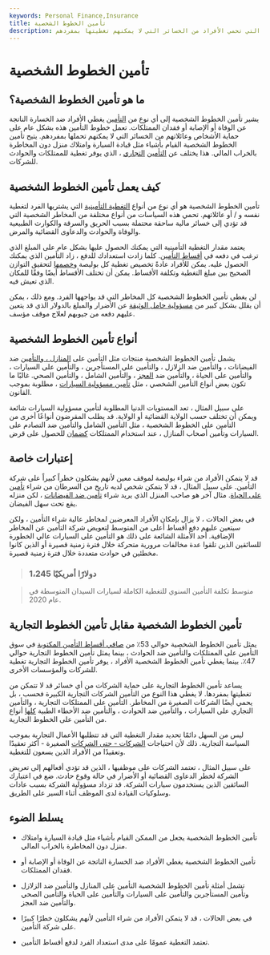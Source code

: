 ```yaml
---
keywords: Personal Finance,Insurance
title: تأمين الخطوط الشخصية
description: يشمل تأمين الخطوط الشخصية منتجات التأمين على الممتلكات والتأمين ضد الحوادث التي تحمي الأفراد من الخسائر التي لا يمكنهم تغطيتها بمفردهم.
---
```


# تأمين الخطوط الشخصية
## ما هو تأمين الخطوط الشخصية؟

يشير تأمين الخطوط الشخصية إلى أي نوع من [التأمين](/insurance) يغطي الأفراد ضد الخسارة الناتجة عن الوفاة أو الإصابة أو فقدان الممتلكات. تعمل خطوط التأمين هذه بشكل عام على حماية الأشخاص وعائلاتهم من الخسائر التي لا يمكنهم تحملها بمفردهم. يتيح تأمين الخطوط الشخصية القيام بأشياء مثل قيادة السيارة وامتلاك منزل دون المخاطرة بالخراب المالي. هذا يختلف عن [التأمين](/commercial-insurance-lines) [التجاري](/commercial-insurance-lines) ، الذي يوفر تغطية للممتلكات والحوادث للشركات.

## كيف يعمل تأمين الخطوط الشخصية

تأمين الخطوط الشخصية هو أي نوع من أنواع [التغطية التأمينية](/insurance-coverage) التي يشتريها الفرد لتغطية نفسه و / أو عائلاتهم. تحمي هذه السياسات من أنواع مختلفة من المخاطر الشخصية التي قد تؤدي إلى خسائر مالية ساحقة محتملة بسبب الحريق والسرقة والكوارث الطبيعية والوفاة والحوادث والدعاوى القضائية والمرض.

يعتمد مقدار التغطية التأمينية التي يمكنك الحصول عليها بشكل عام على المبلغ الذي ترغب في دفعه في [أقساط التأمين](/premium). كلما زادت استعدادك للدفع ، زاد التأمين الذي يمكنك الحصول عليه. يمكن للأفراد عادةً تخصيص تغطية كل بوليصة [وخصمها](/deductible) لتحقيق التوازن الصحيح بين مبلغ التغطية وتكلفة الأقساط. يمكن أن تختلف الأقساط أيضًا وفقًا للمكان الذي تعيش فيه.

لن يغطي تأمين الخطوط الشخصية كل المخاطر التي قد يواجهها الفرد. ومع ذلك ، يمكن أن يقلل بشكل كبير من [مسؤولية حامل الوثيقة](/liability) عن الأضرار والمبلغ بالدولار الذي قد يتعين عليهم دفعه من جيوبهم لعلاج موقف مؤسف.

## أنواع تأمين الخطوط الشخصية

يشمل تأمين الخطوط الشخصية منتجات مثل التأمين على [المنازل ، والتأمين](/homeowners-insurance) ضد الفيضانات ، والتأمين ضد الزلازل ، والتأمين على المستأجرين ، والتأمين على السيارات ، والتأمين على الحياة ، والتأمين ضد [العجز](/disability-insurance) ، والتأمين الشامل ، والتأمين الصحي. غالبًا ما تكون بعض أنواع التأمين الشخصي ، مثل [تأمين مسؤولية السيارات](/automobile-liability-insurance) ، مطلوبة بموجب القانون.

على سبيل المثال ، تعد المستويات الدنيا المطلوبة لتأمين مسؤولية السيارات شائعة ويمكن أن تختلف حسب الولاية القضائية أو الولاية. قد يطلب المقرضون أنواعًا أخرى من التأمين على الخطوط الشخصية ، مثل التأمين الشامل والتأمين ضد التصادم على السيارات وتأمين أصحاب المنازل ، عند استخدام الممتلكات [كضمان](/collateral) للحصول على قرض.

## إعتبارات خاصة

قد لا يتمكن الأفراد من شراء بوليصة لموقف معين لأنهم يشكلون خطراً كبيراً على شركة التأمين. على سبيل المثال ، قد لا يتمكن شخص لديه تاريخ من السرطان من شراء [تأمين على الحياة](/lifeinsurance). مثال آخر هو صاحب المنزل الذي يريد شراء [تأمين ضد الفيضانات](/flood-insurance) ، لكن منزله يقع تحت سهل الفيضان.

في بعض الحالات ، لا يزال بإمكان الأفراد المعرضين لمخاطر عالية شراء التأمين ، ولكن سيتعين عليهم دفع أقساط أعلى من المتوسط لتعويض شركة التأمين عن المخاطر الإضافية. أحد الأمثلة الشائعة على ذلك هو التأمين على السيارات عالي الخطورة للسائقين الذين تلقوا عدة مخالفات مرورية متحركة خلال فترة زمنية قصيرة أو الذين كانوا مخطئين في حوادث متعددة خلال فترة زمنية قصيرة.

> ### 1،245 دولارًا أمريكيًا

> متوسط تكلفة التأمين السنوي للتغطية الكاملة لسيارات السيدان المتوسطة في عام 2020.

>

## تأمين الخطوط الشخصية مقابل تأمين الخطوط التجارية

يمثل تأمين الخطوط الشخصية حوالي 53٪ من [صافي أقساط التأمين المكتوبة](/net-premiums-written) في سوق التأمين على الممتلكات والتأمين ضد الحوادث ، بينما يمثل تأمين الخطوط التجارية حوالي 47٪. بينما يغطي تأمين الخطوط الشخصية الأفراد ، يوفر تأمين الخطوط التجارية تغطية للشركات والمؤسسات الأخرى.

يساعد تأمين الخطوط التجارية على حماية الشركات من أي خسائر قد لا تتمكن من تغطيتها بمفردها. لا يغطي هذا النوع من التأمين الشركات التجارية الكبيرة فحسب ، بل يحمي أيضًا الشركات الصغيرة من المخاطر. التأمين على الممتلكات التجارية ، والتأمين التجاري على السيارات ، والتأمين ضد الحوادث ، والتأمين ضد الأخطاء الطبية [كلها](/malpractice-insurance) أنواع من التأمين على الخطوط التجارية.

ليس من السهل دائمًا تحديد مقدار التغطية التي قد تتطلبها الأعمال التجارية بموجب السياسة التجارية. ذلك لأن احتياجات [الشركات - حتى الشركات](/corporation) الصغيرة - أكثر تعقيدًا وتعقيدًا من الأفراد الذين يسعون للتغطية.

على سبيل المثال ، تعتمد الشركات على موظفيها ، الذين قد تؤدي أفعالهم إلى تعريض الشركة لخطر الدعاوى القضائية أو الأضرار في حالة وقوع حادث. ضع في اعتبارك السائقين الذين يستخدمون سيارات الشركة. قد تزداد مسؤولية الشركة بسبب عادات وسلوكيات القيادة لدى الموظف أثناء السير على الطريق.

## يسلط الضوء

- تأمين الخطوط الشخصية يجعل من الممكن القيام بأشياء مثل قيادة السيارة وامتلاك منزل دون المخاطرة بالخراب المالي.

- تأمين الخطوط الشخصية يغطي الأفراد ضد الخسارة الناتجة عن الوفاة أو الإصابة أو فقدان الممتلكات.

- تشمل أمثلة تأمين الخطوط الشخصية التأمين على المنازل والتأمين ضد الزلازل وتأمين المستأجرين والتأمين على السيارات والتأمين على الحياة والتأمين الصحي والتأمين ضد العجز.

- في بعض الحالات ، قد لا يتمكن الأفراد من شراء التأمين لأنهم يشكلون خطرًا كبيرًا على شركة التأمين.

- تعتمد التغطية عمومًا على مدى استعداد الفرد لدفع أقساط التأمين.

